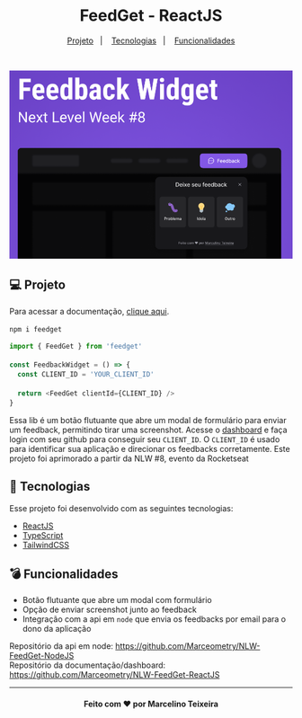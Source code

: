 <h1 align="center">
  FeedGet - ReactJS
</h1>

<p align="center">
  <a href="#-projeto">Projeto</a>&nbsp;&nbsp;&nbsp;|&nbsp;&nbsp;&nbsp;
  <a href="#-tecnologias">Tecnologias</a>&nbsp;&nbsp;&nbsp;|&nbsp;&nbsp;&nbsp;
  <a href="#-funcionalidades">Funcionalidades</a>
</p>

<br>

<p align="center">
  <img alt="Project Mockup" src="./.github/feedget-mockup.png">
</p>

## 💻 Projeto

Para acessar a documentação, <a href="https://feedget.online" target="_blank">clique aqui</a>.

`npm i feedget`

```ts
import { FeedGet } from 'feedget'

const FeedbackWidget = () => {
  const CLIENT_ID = 'YOUR_CLIENT_ID'

  return <FeedGet clientId={CLIENT_ID} />
}
```

Essa lib é um botão flutuante que abre um modal de formulário para enviar um feedback, permitindo tirar uma screenshot. Acesse o <a href="https://feedget.online" target="_blank">dashboard</a> e faça login com seu github para conseguir seu `CLIENT_ID`. O `CLIENT_ID` é usado para identificar sua aplicação e direcionar os feedbacks corretamente. Este projeto foi aprimorado a partir da NLW #8, evento da Rocketseat

## 🧪 Tecnologias

Esse projeto foi desenvolvido com as seguintes tecnologias:

- [ReactJS](https://pt-br.reactjs.org/)
- [TypeScript](https://www.typescriptlang.org/)
- [TailwindCSS](https://tailwindcss.com/)

## 💣 Funcionalidades

- Botão flutuante que abre um modal com formulário
- Opção de enviar screenshot junto ao feedback
- Integração com a api em `node` que envia os feedbacks por email para o dono da aplicação

<div>Repositório da api em node: <a href="https://github.com/Marceometry/NLW-FeedGet-NodeJS" target="_blank">https://github.com/Marceometry/NLW-FeedGet-NodeJS</a></div>
<div>Repositório da documentação/dashboard: <a href="https://github.com/Marceometry/NLW-FeedGet-ReactJS" target="_blank">https://github.com/Marceometry/NLW-FeedGet-ReactJS</a></div>

---

<h4 align="center"> Feito com ♥ por Marcelino Teixeira </h4>
